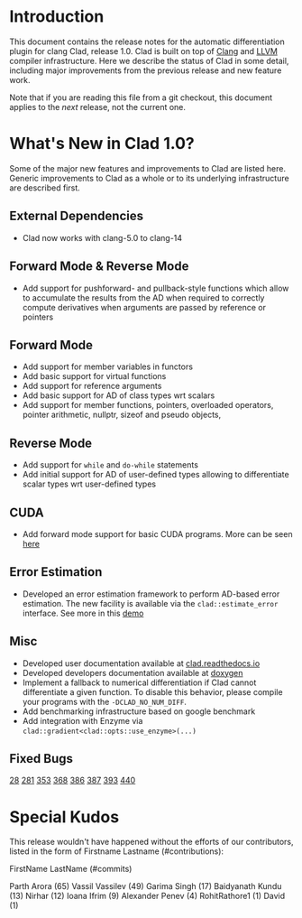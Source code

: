 Introduction
============

This document contains the release notes for the automatic differentiation
plugin for clang Clad, release 1.0. Clad is built on top of
[Clang](http://clang.llvm.org) and [LLVM](http://llvm.org>) compiler
infrastructure. Here we describe the status of Clad in some detail, including
major improvements from the previous release and new feature work.

Note that if you are reading this file from a git checkout,
this document applies to the *next* release, not the current one.


What's New in Clad 1.0?
========================

Some of the major new features and improvements to Clad are listed here. Generic
improvements to Clad as a whole or to its underlying infrastructure are
described first.

External Dependencies
---------------------

* Clad now works with clang-5.0 to clang-14


Forward Mode & Reverse Mode
---------------------------
* Add support for pushforward- and pullback-style functions  which allow to
  accumulate the results from the AD when required to correctly compute
  derivatives when arguments are passed by reference or pointers


Forward Mode
------------
* Add support for member variables in functors
* Add basic support for virtual functions
* Add support for reference arguments
* Add basic support for AD of class types wrt scalars
* Add support for member functions, pointers, overloaded operators, pointer
  arithmetic, nullptr, sizeof and pseudo objects,



Reverse Mode
------------
* Add support for `while` and `do-while` statements
* Add initial support for AD of user-defined types allowing to
  differentiate scalar types wrt user-defined types


CUDA
----
* Add forward mode support for basic CUDA programs. More can be seen
  [here](https://github.com/vgvassilev/clad/tree/v1.0/test/CUDA)


Error Estimation
----------------
* Developed an error estimation framework to perform AD-based error estimation.
  The new facility is available via the `clad::estimate_error` interface.
  See more in this [demo](https://github.com/vgvassilev/clad/tree/v1.0/demos/ErrorEstimation)

Misc
----
* Developed user documentation available at [clad.readthedocs.io](https://clad.readthedocs.io/en/latest/)
* Developed developers documentation available at [doxygen](https://clad.readthedocs.io/en/latest/internalDocs/html/index.html)
* Implement a fallback to numerical differentiation if Clad cannot differentiate
  a given function. To disable this behavior, please compile your programs with
  the `-DCLAD_NO_NUM_DIFF`.
* Add benchmarking infrastructure based on google benchmark
* Add integration with Enzyme via `clad::gradient<clad::opts::use_enzyme>(...)`

Fixed Bugs
----------

[28](https://github.com/vgvassilev/clad/issues/28)
[281](https://github.com/vgvassilev/clad/issues/281)
[353](https://github.com/vgvassilev/clad/issues/353)
[368](https://github.com/vgvassilev/clad/issues/368)
[386](https://github.com/vgvassilev/clad/issues/386)
[387](https://github.com/vgvassilev/clad/issues/387)
[393](https://github.com/vgvassilev/clad/issues/393)
[440](https://github.com/vgvassilev/clad/issues/440)


Special Kudos
=============

This release wouldn't have happened without the efforts of our contributors,
listed in the form of Firstname Lastname (#contributions):

FirstName LastName (#commits)

Parth Arora (65)
Vassil Vassilev (49)
Garima Singh (17)
Baidyanath Kundu (13)
Nirhar (12)
Ioana Ifrim (9)
Alexander Penev (4)
RohitRathore1 (1)
David (1)

